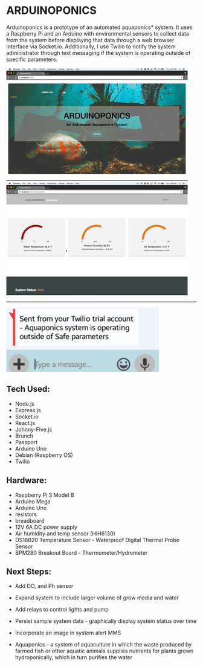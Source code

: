 # ARDUINOPONICS

Arduinoponics is a prototype of an automated aquaponics* system. It uses a Raspberry Pi and an Arduino with environmental sensors to collect data from the system before displaying that data through a web browser interface via Socket.io. Additionally, I use Twilio to notify the system administrator through text messaging if the system is operating outside of specific parameters.

![Landing Page](./READMEIMG/oAuth.gif)
![Dashboard](./READMEIMG/temp.gif)
*** 
![Alert!](./READMEIMG/alert.png)

## Tech Used:
* Node.js
* Express.js
* Socket.io
* React.js
* Johnny-Five.js
* Brunch
* Passport
* Arduino Uno
* Debian (Raspberry OS)
* Twilio

## Hardware:
 * Raspberry Pi 3 Model B
 * Arduino Mega
 * Arduino Uno
 * resistors
 * breadboard
 * 12V 6A DC power supply
 * Air humidity and temp sensor (HIH6130)
 * DS18B20 Temperature Sensor - Waterproof Digital Thermal Probe Sensor
 * BPM280 Breakout Board - Thermometer/Hydrometer

## Next Steps:
 * Add DO, and Ph sensor
 * Expand system to include larger volume of grow media and water
 * Add relays to control lights and pump
 * Persist sample system data - graphically display system status over time
 * Incorporate an image in system alert MMS


* Aquaponics - a system of aquaculture in which the waste produced by farmed fish or other aquatic animals supplies nutrients for plants grown hydroponically, which in turn purifies the water
